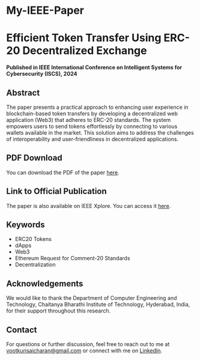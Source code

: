 # My-IEEE-Paper
# Efficient Token Transfer Using ERC-20 Decentralized Exchange

**Published in IEEE International Conference on Intelligent Systems for Cybersecurity (ISCS), 2024**

## Abstract
The paper presents a practical approach to enhancing user experience in blockchain-based token transfers by developing a decentralized web application (Web3) that adheres to ERC-20 standards. The system empowers users to send tokens effortlessly by connecting to various wallets available in the market. This solution aims to address the challenges of interoperability and user-friendliness in decentralized applications.


## PDF Download
You can download the PDF of the paper [here](./Efficient_Token_Transfer_Using_ERC-20_Decentralized_Exchange.pdf).

## Link to Official Publication
The paper is also available on IEEE Xplore. You can access it [here](https://ieeexplore.ieee.org/document/10581224).

## Keywords
- ERC20 Tokens
- dApps
- Web3
- Ethereum Request for Comment-20 Standards
- Decentralization

## Acknowledgements
We would like to thank the Department of Computer Engineering and Technology, Chaitanya Bharathi Institute of Technology, Hyderabad, India, for their support throughout this research.

## Contact
For questions or further discussion, feel free to reach out to me at vootkurisaicharan@gmail.com or connect with me on [LinkedIn](https://www.linkedin.com/in/vootkuri-sai-charan-291073249/).



